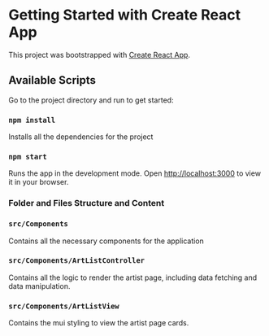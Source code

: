 # Getting Started with Create React App

This project was bootstrapped with [Create React App](https://github.com/facebook/create-react-app).

## Available Scripts

Go to the project directory and run to get started:

### `npm install`

Installs all the dependencies for the project

### `npm start`

Runs the app in the development mode.
Open [http://localhost:3000](http://localhost:3000) to view it in your browser.


### Folder and Files Structure and Content

### `src/Components`
Contains all the necessary components for the application

### `src/Components/ArtListController`
Contains all the logic to render the artist page, including data fetching and data manipulation.

### `src/Components/ArtListView`
Contains the mui styling to view the artist page cards.



